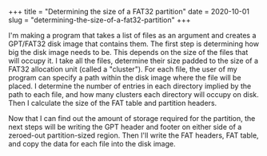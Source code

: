 +++
title = "Determining the size of a FAT32 partition"
date = 2020-10-01
slug = "determining-the-size-of-a-fat32-partition"
+++

I'm making a program that takes a list of files as an argument and creates a GPT/FAT32 disk
image that contains them. The first step is determining how big the disk image needs to be.
This depends on the size of the files that will occupy it. I take all the files, determine
their size padded to the size of a FAT32 allocation unit (called a "cluster"). For each file,
the user of my program can specify a path within the disk image where the file will be placed.
I determine the number of entries in each directory implied by the path to each file, and how
many clusters each directory will occupy on disk. Then I calculate the size of the FAT table
and partition headers.

Now that I can find out the amount of storage required for the partition, the next steps will be
writing the GPT header and footer on either side of a zeroed-out partition-sized region.
Then I'll write the FAT headers, FAT table, and copy the data for each file into the disk image.
